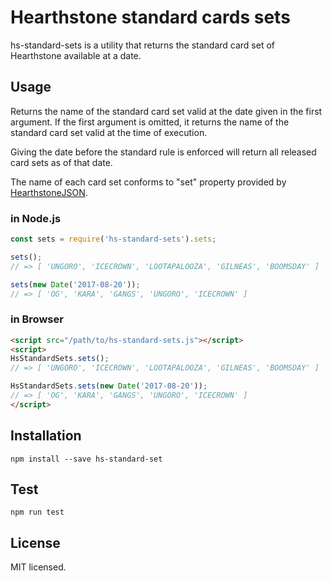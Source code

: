 # Hearthstone standard cards sets

hs-standard-sets is a utility that returns the standard card set of Hearthstone available at a date.

## Usage

Returns the name of the standard card set valid at the date given in the first argument.
If the first argument is omitted, it returns the name of the standard card set valid at the time of execution.

Giving the date before the standard rule is enforced will return all released card sets as of that date.

The name of each card set conforms to "set" property provided by [HearthstoneJSON](https://hearthstonejson.com/).

### in Node.js

```javascript
const sets = require('hs-standard-sets').sets;

sets();
// => [ 'UNGORO', 'ICECROWN', 'LOOTAPALOOZA', 'GILNEAS', 'BOOMSDAY' ]

sets(new Date('2017-08-20'));
// => [ 'OG', 'KARA', 'GANGS', 'UNGORO', 'ICECROWN' ]
```

### in Browser

```html
<script src="/path/to/hs-standard-sets.js"></script>
<script>
HsStandardSets.sets();
// => [ 'UNGORO', 'ICECROWN', 'LOOTAPALOOZA', 'GILNEAS', 'BOOMSDAY' ]

HsStandardSets.sets(new Date('2017-08-20'));
// => [ 'OG', 'KARA', 'GANGS', 'UNGORO', 'ICECROWN' ]
</script>
```

## Installation

```
npm install --save hs-standard-set
```

## Test

```
npm run test
```

## License

MIT licensed.
